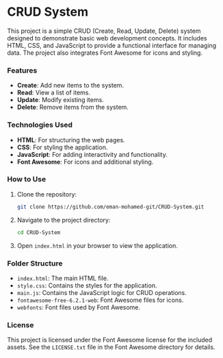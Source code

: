 # CRUD System

This project is a simple CRUD (Create, Read, Update, Delete) system designed to demonstrate basic web development concepts. It includes HTML, CSS, and JavaScript to provide a functional interface for managing data. The project also integrates Font Awesome for icons and styling.

### Features
- **Create**: Add new items to the system.
- **Read**: View a list of items.
- **Update**: Modify existing items.
- **Delete**: Remove items from the system.

### Technologies Used
- **HTML**: For structuring the web pages.
- **CSS**: For styling the application.
- **JavaScript**: For adding interactivity and functionality.
- **Font Awesome**: For icons and additional styling.

### How to Use
1. Clone the repository:
   ```bash
   git clone https://github.com/eman-mohamed-git/CRUD-System.git
   ```
2. Navigate to the project directory:
   ```bash
   cd CRUD-System
   ```
3. Open `index.html` in your browser to view the application.

### Folder Structure
- `index.html`: The main HTML file.
- `style.css`: Contains the styles for the application.
- `main.js`: Contains the JavaScript logic for CRUD operations.
- `fontawesome-free-6.2.1-web`: Font Awesome files for icons.
- `webfonts`: Font files used by Font Awesome.

### License
This project is licensed under the Font Awesome license for the included assets. See the `LICENSE.txt` file in the Font Awesome directory for details.
